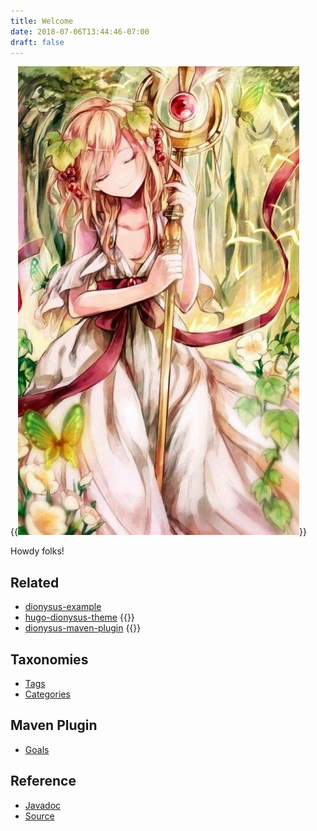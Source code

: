 ```yaml
---
title: Welcome
date: 2018-07-06T13:44:46-07:00
draft: false
---
```


{{<img src="/images/dionysus-wina.jpg" class="float-right pl-3">}}

Howdy folks!

## Related

* [dionysus-example](https://github.com/jdillon/dionysus-example)
* [hugo-dionysus-theme](https://github.com/jdillon/hugo-dionysus-theme)
{{<comment>}}
* [dionysus-maven-plugin](https://github.com/jdillon/dionysus-maven-plugin)
{{</comment>}}

## Taxonomies

* [Tags](tags/)
* [Categories](categories/)

## Maven Plugin

* [Goals](maven/dionysus-example-maven-plugin/plugin-info.html)

## Reference

* [Javadoc](maven/apidocs/)
* [Source](maven/xref/)
